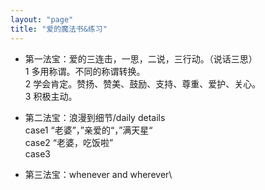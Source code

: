 ```yaml
---
layout: "page"
title: "爱的魔法书&练习"
---
```

- 第一法宝：爱的三连击，一思，二说，三行动。（说话三思）\
1 多用称谓。不同的称谓转换。\
2 学会肯定。赞扬、赞美、鼓励、支持、尊重、爱护、关心。\
3 积极主动。

- 第二法宝：浪漫到细节/daily details\
case1  “老婆”，”亲爱的“，”满天星“\
case2  “老婆，吃饭啦”\
case3  

- 第三法宝：whenever and wherever\
